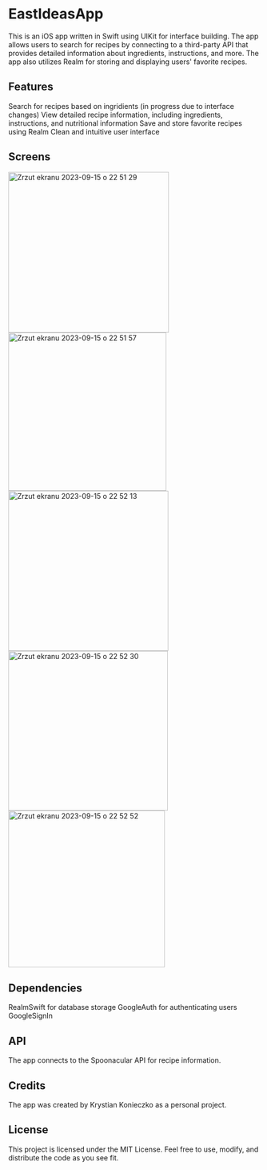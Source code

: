 # EastIdeasApp

This is an iOS app written in Swift using UIKit for interface building. The app allows users to search for recipes by connecting to a third-party API that provides detailed information about ingredients, instructions, and more. The app also utilizes Realm for storing and displaying users' favorite recipes.

## Features

Search for recipes based on ingridients (in progress due to interface changes)
View detailed recipe information, including ingredients, instructions, and nutritional information
Save and store favorite recipes using Realm
Clean and intuitive user interface

## Screens
<img width="321" alt="Zrzut ekranu 2023-09-15 o 22 51 29" src="https://github.com/kKryst/EatIdeasApp/assets/92850700/bfe17e82-3342-40ec-bf86-872c78c82d70">

<img width="316" alt="Zrzut ekranu 2023-09-15 o 22 51 57" src="https://github.com/kKryst/EatIdeasApp/assets/92850700/50ba46e9-2b43-4fc0-8a2a-d7fda51b6f9d">

<img width="320" alt="Zrzut ekranu 2023-09-15 o 22 52 13" src="https://github.com/kKryst/EatIdeasApp/assets/92850700/4fb0c632-1b71-4e5c-ba5a-cedf24da3051">

<img width="319" alt="Zrzut ekranu 2023-09-15 o 22 52 30" src="https://github.com/kKryst/EatIdeasApp/assets/92850700/c3f6cb95-e80f-45b8-95ec-267083fa6a33">

<img width="313" alt="Zrzut ekranu 2023-09-15 o 22 52 52" src="https://github.com/kKryst/EatIdeasApp/assets/92850700/7b7590fa-5e1d-44b9-982b-ebd008ac692f">

## Dependencies

RealmSwift for database storage
GoogleAuth for authenticating users
GoogleSignIn 

## API

The app connects to the Spoonacular API for recipe information.

## Credits

The app was created by Krystian Konieczko as a personal project.

## License

This project is licensed under the MIT License. Feel free to use, modify, and distribute the code as you see fit.
